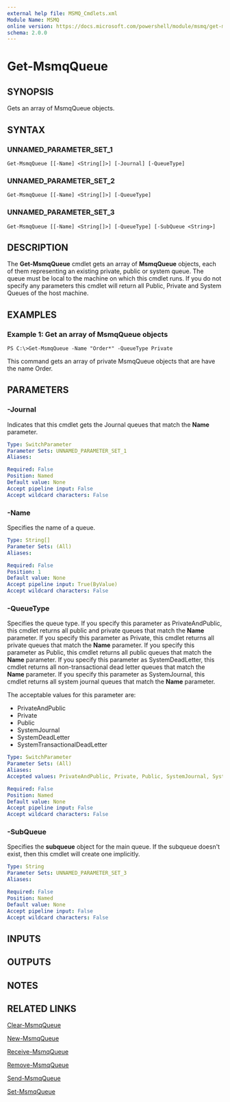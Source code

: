 ```yaml
---
external help file: MSMQ_Cmdlets.xml
Module Name: MSMQ
online version: https://docs.microsoft.com/powershell/module/msmq/get-msmqqueue?view=windowsserver2012-ps&wt.mc_id=ps-gethelp
schema: 2.0.0
---
```


# Get-MsmqQueue

## SYNOPSIS
Gets an array of MsmqQueue objects.

## SYNTAX

### UNNAMED_PARAMETER_SET_1
```
Get-MsmqQueue [[-Name] <String[]>] [-Journal] [-QueueType]
```

### UNNAMED_PARAMETER_SET_2
```
Get-MsmqQueue [[-Name] <String[]>] [-QueueType]
```

### UNNAMED_PARAMETER_SET_3
```
Get-MsmqQueue [[-Name] <String[]>] [-QueueType] [-SubQueue <String>]
```

## DESCRIPTION
The **Get-MsmqQueue** cmdlet gets an array of **MsmqQueue** objects, each of them representing an existing private, public or system queue.
The queue must be local to the machine on which this cmdlet runs.
If you do not specify any parameters this cmdlet will return all Public, Private and System Queues of the host machine.

## EXAMPLES

### Example 1: Get an array of MsmqQueue objects
```
PS C:\>Get-MsmqQueue -Name "Order*" -QueueType Private
```

This command gets an array of private MsmqQueue objects that are have the name Order.

## PARAMETERS

### -Journal
Indicates that this cmdlet gets the Journal queues that match the **Name** parameter.

```yaml
Type: SwitchParameter
Parameter Sets: UNNAMED_PARAMETER_SET_1
Aliases: 

Required: False
Position: Named
Default value: None
Accept pipeline input: False
Accept wildcard characters: False
```

### -Name
Specifies the name of a queue.

```yaml
Type: String[]
Parameter Sets: (All)
Aliases: 

Required: False
Position: 1
Default value: None
Accept pipeline input: True(ByValue)
Accept wildcard characters: False
```

### -QueueType
Specifies the queue type.
If you specify this parameter as PrivateAndPublic, this cmdlet returns all public and private queues that match the **Name** parameter.
If you specify this parameter as Private, this cmdlet returns all private queues that match the **Name** parameter.
If you specify this parameter as Public, this cmdlet returns all public queues that match the **Name** parameter.
If you specify this parameter as SystemDeadLetter, this cmdlet returns all non-transactional dead letter queues that match the **Name** parameter.
If you specify this parameter as SystemJournal, this cmdlet returns all system journal queues that match the **Name** parameter. 

The acceptable values for this parameter are:
- PrivateAndPublic
- Private
- Public
- SystemJournal
- SystemDeadLetter
- SystemTransactionalDeadLetter

```yaml
Type: SwitchParameter
Parameter Sets: (All)
Aliases: 
Accepted values: PrivateAndPublic, Private, Public, SystemJournal, SystemDeadLetter, SystemTransactionalDeadLetter

Required: False
Position: Named
Default value: None
Accept pipeline input: False
Accept wildcard characters: False
```

### -SubQueue
Specifies the **subqueue** object for the main queue.
If the subqueue doesn't exist, then this cmdlet will create one implicitly.

```yaml
Type: String
Parameter Sets: UNNAMED_PARAMETER_SET_3
Aliases: 

Required: False
Position: Named
Default value: None
Accept pipeline input: False
Accept wildcard characters: False
```

## INPUTS

## OUTPUTS

## NOTES

## RELATED LINKS

[Clear-MsmqQueue](./Clear-MsmqQueue.md)

[New-MsmqQueue](./New-MsmqQueue.md)

[Receive-MsmqQueue](./Receive-MsmqQueue.md)

[Remove-MsmqQueue](./Remove-MsmqQueue.md)

[Send-MsmqQueue](./Send-MsmqQueue.md)

[Set-MsmqQueue](./Set-MsmqQueue.md)


